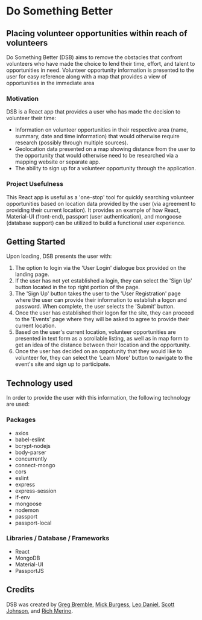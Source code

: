 # Do Something Better

## Placing volunteer opportunities within reach of volunteers

Do Something Better (DSB) aims to remove the obstacles that confront volunteers who have made the choice to lend their time, effort, and talent to opportunities in need. Volunteer opportunity information is presented to the user for easy reference along with a map that provides a view of opportunities in the immediate area

### Motivation

DSB is a React app that provides a user who has made the decision to volunteer their time:

- Information on volunteer opportunities in their respective area (name, summary, date and time information) that would otherwise require research (possibly through multiple sources).
- Geolocation data presented on a map showing distance from the user to the opportunity that would otherwise need to be researched via a mapping website or separate app.
- The ability to sign up for a volunteer opportunity through the application.

### Project Usefulness

This React app is useful as a 'one-stop' tool for quickly searching volunteer opportunities based on location data provided by the user (via agreement to providing their current location). It provides an example of how React, Material-UI (front-end), passport (user authentication), and mongoose (database support) can be utilized to build a functional user experience.

## Getting Started

Upon loading, DSB presents the user with:

1. The option to login via the 'User Login' dialogue box provided on the landing page.
2. If the user has not yet established a login, they can select the 'Sign Up' button located in the top right portion of the page.
3. The 'Sign Up' button takes the user to the 'User Registration' page where the user can provide their information to establish a logon and password. When complete, the user selects the 'Submit' button.
4. Once the user has established their logon for the site, they can proceed to the 'Events' page where they will be asked to agree to provide their current location.
5. Based on the user's current location, volunteer opportunities are presented in text form as a scrollable listing, as well as in map form to get an idea of the distance between their location and the opportunity.
6. Once the user has decided on an oppotunity that they would like to volunteer for, they can select the 'Learn More' button to navigate to the event's site and sign up to participate.

## Technology used

In order to provide the user with this information, the following technology are used:

### Packages

- axios
- babel-eslint
- bcrypt-nodejs
- body-parser
- concurrently
- connect-mongo
- cors
- eslint
- express
- express-session
- if-env
- mongoose
- nodemon
- passport
- passport-local

### Libraries / Database / Frameworks

- React
- MongoDB
- Material-UI
- PassportJS

## Credits

DSB was created by [Greg Bremble](https://github.com/gbremble), [Mick Burgess](https://github.com/mickburgess), [Leo Daniel](https://github.com/leo-daniel), [Scott Johnson](https://github.com/rscottjohnson), and [Rich Merino](https://github.com/merinogeospatial).
